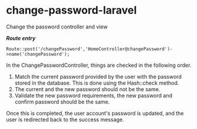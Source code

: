 # change-password-laravel
Change the password controller and view

   **_Route entry_**

    Route::post('/changePassword','HomeController@changePassword')->name('changePassword');

In the ChangePasswordController, things are checked in the following order.
1. Match the current password provided by the user with the password stored in the database. This is done using the Hash::check method.
2. The current and the new password should not be the same.
3. Validate the new password requirements, the new password and confirm password should be the same.

Once this is completed, the user account's password is updated, and the user is redirected back to the success message.

